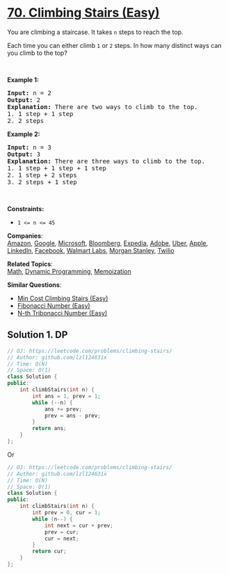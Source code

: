 # [70. Climbing Stairs (Easy)](https://leetcode.com/problems/climbing-stairs/)

<p>You are climbing a staircase. It takes <code>n</code> steps to reach the top.</p>

<p>Each time you can either climb <code>1</code> or <code>2</code> steps. In how many distinct ways can you climb to the top?</p>

<p>&nbsp;</p>
<p><strong>Example 1:</strong></p>

<pre><strong>Input:</strong> n = 2
<strong>Output:</strong> 2
<strong>Explanation:</strong> There are two ways to climb to the top.
1. 1 step + 1 step
2. 2 steps
</pre>

<p><strong>Example 2:</strong></p>

<pre><strong>Input:</strong> n = 3
<strong>Output:</strong> 3
<strong>Explanation:</strong> There are three ways to climb to the top.
1. 1 step + 1 step + 1 step
2. 1 step + 2 steps
3. 2 steps + 1 step
</pre>

<p>&nbsp;</p>
<p><strong>Constraints:</strong></p>

<ul>
	<li><code>1 &lt;= n &lt;= 45</code></li>
</ul>


**Companies**:  
[Amazon](https://leetcode.com/company/amazon), [Google](https://leetcode.com/company/google), [Microsoft](https://leetcode.com/company/microsoft), [Bloomberg](https://leetcode.com/company/bloomberg), [Expedia](https://leetcode.com/company/expedia), [Adobe](https://leetcode.com/company/adobe), [Uber](https://leetcode.com/company/uber), [Apple](https://leetcode.com/company/apple), [LinkedIn](https://leetcode.com/company/linkedin), [Facebook](https://leetcode.com/company/facebook), [Walmart Labs](https://leetcode.com/company/walmart-labs), [Morgan Stanley](https://leetcode.com/company/morgan-stanley), [Twilio](https://leetcode.com/company/twilio)

**Related Topics**:  
[Math](https://leetcode.com/tag/math/), [Dynamic Programming](https://leetcode.com/tag/dynamic-programming/), [Memoization](https://leetcode.com/tag/memoization/)

**Similar Questions**:
* [Min Cost Climbing Stairs (Easy)](https://leetcode.com/problems/min-cost-climbing-stairs/)
* [Fibonacci Number (Easy)](https://leetcode.com/problems/fibonacci-number/)
* [N-th Tribonacci Number (Easy)](https://leetcode.com/problems/n-th-tribonacci-number/)

## Solution 1. DP

```cpp
// OJ: https://leetcode.com/problems/climbing-stairs/
// Author: github.com/lzl124631x
// Time: O(N)
// Space: O(1)
class Solution {
public:
    int climbStairs(int n) {
        int ans = 1, prev = 1;
        while (--n) {
            ans += prev;
            prev = ans - prev;
        }
        return ans;
    }
};
```

Or

```cpp
// OJ: https://leetcode.com/problems/climbing-stairs/
// Author: github.com/lzl124631x
// Time: O(N)
// Space: O(1)
class Solution {
public:
    int climbStairs(int n) {
        int prev = 0, cur = 1;
        while (n--) {
            int next = cur + prev;
            prev = cur;
            cur = next;
        }
        return cur;
    }
};
```
